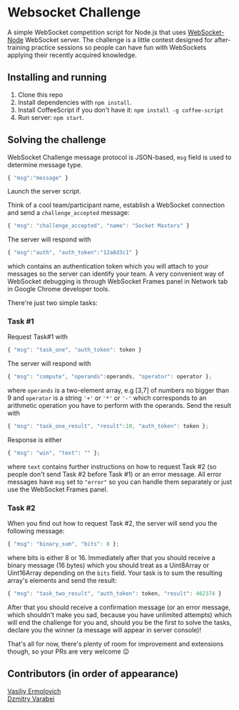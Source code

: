 # Websocket Challenge

A simple WebSocket competition script for Node.js that
uses [WebSocket-Node](https://github.com/Worlize/WebSocket-Node) WebSocket server. The challenge is a little contest designed for after-training practice sessions so people can have fun with WebSockets applying their recently acquired knowledge.

## Installing and running
1. Clone this repo
2. Install dependencies with ```npm install```.
3. Install CoffeeScript if you don't have it: ```npm install -g coffee-script```
4. Run server: ```npm start```.

## Solving the challenge

WebSocket Challenge message protocol is JSON-based, `msg` field is used to determine message type.

````javascript
{ "msg":"message" }
````

Launch the server script.

Think of a cool team/participant name, establish a WebSocket connection and send a `challenge_accepted` message:
````javascript
{ "msg": "challenge_accepted", "name": "Socket Masters" }
````
The server will respond with
````javascript
{ "msg":"auth", "auth_token":"12a8d3c1" }
````
which contains an authentication token which you will attach to your messages so the server can identify your team. A very convenient way of WebSocket debugging is through WebSocket Frames panel in Network tab in Google Chrome developer tools.

There're just two simple tasks:

### Task #1

Request Task#1 with
````javascript
{ "msg": "task_one", "auth_token": token }
````
The server will respond with
````javascript
{ "msg": "compute", "operands":operands, "operator": operator };
````
where `operands` is a two-element array, e.g [3,7] of numbers no bigger than 9 and `operator` is a string `'+'` or `'*'` or `'-'` which corresponds to an arithmetic operation you have to perform with the operands. Send the result with
````javascript
{ "msg": "task_one_result", "result":10, "auth_token": token };
````
Response is either
````javascript
{ "msg": "win", "text": "" };
````
where `text` contains further instructions on how to request Task #2 (so people don't send Task #2 before Task #1) or an error message. All error messages have `msg` set to `"error"` so you can handle them separately or just use the WebSocket Frames panel.

### Task #2

When you find out how to request Task #2, the server will send you the following message:
````javascript
{ "msg": "binary_sum", "bits": 8 };
````
where bits is either 8 or 16. Immediately after that you should receive a binary message (16 bytes) which you should treat as a Uint8Array or Uint16Array depending on the `bits` field. Your task is to sum the resulting array's elements and send the result:

````javascript
{ "msg": "task_two_result", "auth_token": token, "result": 462374 }
````
After that you should receive a confirmation message (or an error message, which shouldn't make you sad, because you have unlimited attempts) which will end the challenge for you and, should you be the first to solve the tasks, declare you the winner (a message will appear in server console)!

That's all for now, there's plenty of room for improvement and extensions though, so your PRs are very welcome :wink:

## Contributors (in order of appearance)

[Vasiliy Ermolovich](http://github.com/nashby)  
[Dzmitry Varabei](http://github.com/dzmitry-varabei)
